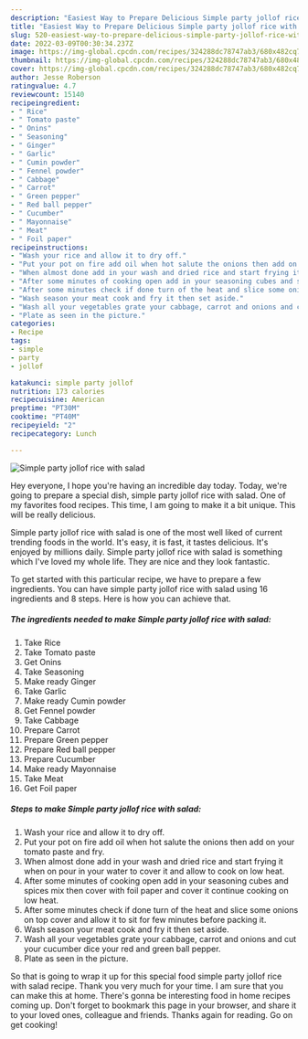 ```yaml
---
description: "Easiest Way to Prepare Delicious Simple party jollof rice with salad"
title: "Easiest Way to Prepare Delicious Simple party jollof rice with salad"
slug: 520-easiest-way-to-prepare-delicious-simple-party-jollof-rice-with-salad
date: 2022-03-09T00:30:34.237Z
image: https://img-global.cpcdn.com/recipes/324288dc78747ab3/680x482cq70/simple-party-jollof-rice-with-salad-recipe-main-photo.jpg
thumbnail: https://img-global.cpcdn.com/recipes/324288dc78747ab3/680x482cq70/simple-party-jollof-rice-with-salad-recipe-main-photo.jpg
cover: https://img-global.cpcdn.com/recipes/324288dc78747ab3/680x482cq70/simple-party-jollof-rice-with-salad-recipe-main-photo.jpg
author: Jesse Roberson
ratingvalue: 4.7
reviewcount: 15140
recipeingredient:
- " Rice"
- " Tomato paste"
- " Onins"
- " Seasoning"
- " Ginger"
- " Garlic"
- " Cumin powder"
- " Fennel powder"
- " Cabbage"
- " Carrot"
- " Green pepper"
- " Red ball pepper"
- " Cucumber"
- " Mayonnaise"
- " Meat"
- " Foil paper"
recipeinstructions:
- "Wash your rice and allow it to dry off."
- "Put your pot on fire add oil when hot salute the onions then add on your tomato paste and fry."
- "When almost done add in your wash and dried rice and start frying it when on pour in your water to cover it and allow to cook on low heat."
- "After some minutes of cooking open add in your seasoning cubes and spices mix then cover with foil paper and cover it continue cooking on low heat."
- "After some minutes check if done turn of the heat and slice some onions on top cover and allow it to sit for few minutes before packing it."
- "Wash season your meat cook and fry it then set aside."
- "Wash all your vegetables grate your cabbage, carrot and onions and cut your cucumber dice your red and green ball pepper."
- "Plate as seen in the picture."
categories:
- Recipe
tags:
- simple
- party
- jollof

katakunci: simple party jollof 
nutrition: 173 calories
recipecuisine: American
preptime: "PT30M"
cooktime: "PT40M"
recipeyield: "2"
recipecategory: Lunch

---
```



![Simple party jollof rice with salad](https://img-global.cpcdn.com/recipes/324288dc78747ab3/680x482cq70/simple-party-jollof-rice-with-salad-recipe-main-photo.jpg)

Hey everyone, I hope you're having an incredible day today. Today, we're going to prepare a special dish, simple party jollof rice with salad. One of my favorites food recipes. This time, I am going to make it a bit unique. This will be really delicious.

Simple party jollof rice with salad is one of the most well liked of current trending foods in the world. It's easy, it is fast, it tastes delicious. It's enjoyed by millions daily. Simple party jollof rice with salad is something which I've loved my whole life. They are nice and they look fantastic.




To get started with this particular recipe, we have to prepare a few ingredients. You can have simple party jollof rice with salad using 16 ingredients and 8 steps. Here is how you can achieve that.

<!--inarticleads1-->

##### The ingredients needed to make Simple party jollof rice with salad:

1. Take  Rice
1. Take  Tomato paste
1. Get  Onins
1. Take  Seasoning
1. Make ready  Ginger
1. Take  Garlic
1. Make ready  Cumin powder
1. Get  Fennel powder
1. Take  Cabbage
1. Prepare  Carrot
1. Prepare  Green pepper
1. Prepare  Red ball pepper
1. Prepare  Cucumber
1. Make ready  Mayonnaise
1. Take  Meat
1. Get  Foil paper




<!--inarticleads2-->

##### Steps to make Simple party jollof rice with salad:

1. Wash your rice and allow it to dry off.
1. Put your pot on fire add oil when hot salute the onions then add on your tomato paste and fry.
1. When almost done add in your wash and dried rice and start frying it when on pour in your water to cover it and allow to cook on low heat.
1. After some minutes of cooking open add in your seasoning cubes and spices mix then cover with foil paper and cover it continue cooking on low heat.
1. After some minutes check if done turn of the heat and slice some onions on top cover and allow it to sit for few minutes before packing it.
1. Wash season your meat cook and fry it then set aside.
1. Wash all your vegetables grate your cabbage, carrot and onions and cut your cucumber dice your red and green ball pepper.
1. Plate as seen in the picture.




So that is going to wrap it up for this special food simple party jollof rice with salad recipe. Thank you very much for your time. I am sure that you can make this at home. There's gonna be interesting food in home recipes coming up. Don't forget to bookmark this page in your browser, and share it to your loved ones, colleague and friends. Thanks again for reading. Go on get cooking!

